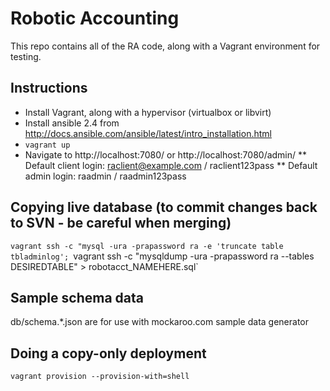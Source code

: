 # Robotic Accounting

This repo contains all of the RA code, along with a Vagrant environment for testing.

## Instructions

* Install Vagrant, along with a hypervisor (virtualbox or libvirt)
* Install ansible 2.4 from http://docs.ansible.com/ansible/latest/intro_installation.html
* `vagrant up`
* Navigate to http://localhost:7080/ or http://localhost:7080/admin/
** Default client login: raclient@example.com / raclient123pass
** Default admin login: raadmin / raadmin123pass

## Copying live database (to commit changes back to SVN - be careful when merging)
`vagrant ssh -c "mysql -ura -prapassword ra -e 'truncate table tbladminlog';
`vagrant ssh -c "mysqldump -ura -prapassword ra --tables DESIREDTABLE" > robotacct_NAMEHERE.sql`

## Sample schema data

db/schema.*.json are for use with mockaroo.com sample data generator

## Doing a copy-only deployment

`vagrant provision --provision-with=shell`

